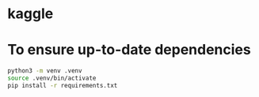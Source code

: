 # kaggle
# To ensure up-to-date dependencies
```bash
python3 -m venv .venv
source .venv/bin/activate
pip install -r requirements.txt
```